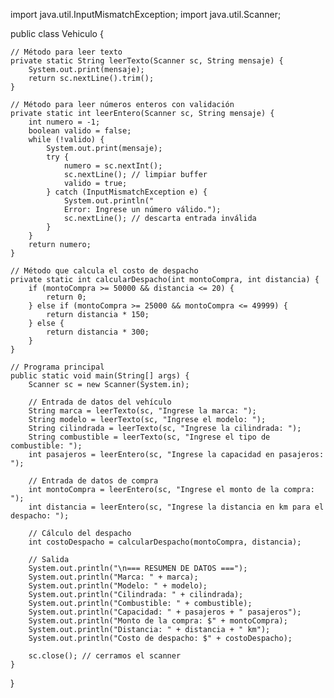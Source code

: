 import java.util.InputMismatchException;
import java.util.Scanner;

public class Vehiculo {

    // Método para leer texto
    private static String leerTexto(Scanner sc, String mensaje) {
        System.out.print(mensaje);
        return sc.nextLine().trim();
    }

    // Método para leer números enteros con validación
    private static int leerEntero(Scanner sc, String mensaje) {
        int numero = -1;
        boolean valido = false;
        while (!valido) {
            System.out.print(mensaje);
            try {
                numero = sc.nextInt();
                sc.nextLine(); // limpiar buffer
                valido = true;
            } catch (InputMismatchException e) {
                System.out.println("
                Error: Ingrese un número válido.");
                sc.nextLine(); // descarta entrada inválida
            }
        }
        return numero;
    }

    // Método que calcula el costo de despacho
    private static int calcularDespacho(int montoCompra, int distancia) {
        if (montoCompra >= 50000 && distancia <= 20) {
            return 0;
        } else if (montoCompra >= 25000 && montoCompra <= 49999) {
            return distancia * 150;
        } else {
            return distancia * 300;
        }
    }

    // Programa principal
    public static void main(String[] args) {
        Scanner sc = new Scanner(System.in);

        // Entrada de datos del vehículo
        String marca = leerTexto(sc, "Ingrese la marca: ");
        String modelo = leerTexto(sc, "Ingrese el modelo: ");
        String cilindrada = leerTexto(sc, "Ingrese la cilindrada: ");
        String combustible = leerTexto(sc, "Ingrese el tipo de combustible: ");
        int pasajeros = leerEntero(sc, "Ingrese la capacidad en pasajeros: ");

        // Entrada de datos de compra
        int montoCompra = leerEntero(sc, "Ingrese el monto de la compra: ");
        int distancia = leerEntero(sc, "Ingrese la distancia en km para el despacho: ");

        // Cálculo del despacho
        int costoDespacho = calcularDespacho(montoCompra, distancia);

        // Salida
        System.out.println("\n=== RESUMEN DE DATOS ===");
        System.out.println("Marca: " + marca);
        System.out.println("Modelo: " + modelo);
        System.out.println("Cilindrada: " + cilindrada);
        System.out.println("Combustible: " + combustible);
        System.out.println("Capacidad: " + pasajeros + " pasajeros");
        System.out.println("Monto de la compra: $" + montoCompra);
        System.out.println("Distancia: " + distancia + " km");
        System.out.println("Costo de despacho: $" + costoDespacho);

        sc.close(); // cerramos el scanner
    }
}
